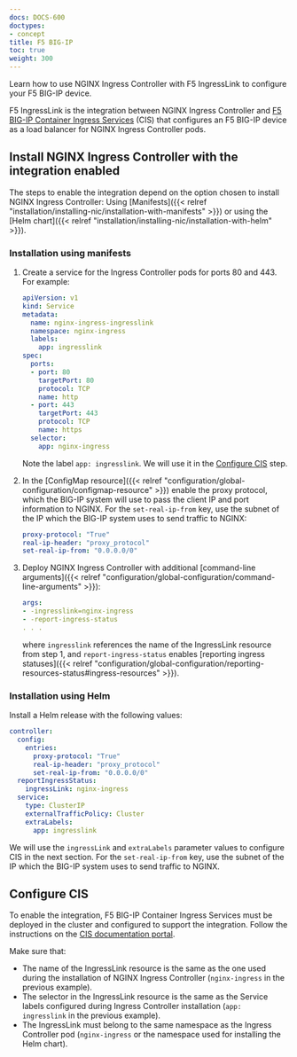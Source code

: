 ```yaml
---
docs: DOCS-600
doctypes:
- concept
title: F5 BIG-IP
toc: true
weight: 300
---
```


Learn how to use NGINX Ingress Controller with F5 IngressLink to configure your F5 BIG-IP device.

F5 IngressLink is the integration between NGINX Ingress Controller and [F5 BIG-IP Container Ingress Services](https://clouddocs.f5.com/containers/latest/) (CIS) that configures an F5 BIG-IP device as a load balancer for NGINX Ingress Controller pods.

## Install NGINX Ingress Controller with the integration enabled

The steps to enable the integration depend on the option chosen to install NGINX Ingress Controller: Using [Manifests]({{< relref "installation/installing-nic/installation-with-manifests" >}}) or using the [Helm chart]({{< relref "installation/installing-nic/installation-with-helm" >}}).

### Installation using manifests

1. Create a service for the Ingress Controller pods for ports 80 and 443. For example:

    ```yaml
    apiVersion: v1
    kind: Service
    metadata:
      name: nginx-ingress-ingresslink
      namespace: nginx-ingress
      labels:
        app: ingresslink
    spec:
      ports:
      - port: 80
        targetPort: 80
        protocol: TCP
        name: http
      - port: 443
        targetPort: 443
        protocol: TCP
        name: https
      selector:
        app: nginx-ingress
    ```

    Note the label `app: ingresslink`. We will use it in the [Configure CIS](#configure-cis) step.

1. In the [ConfigMap resource]({{< relref "configuration/global-configuration/configmap-resource" >}}) enable the proxy protocol, which the BIG-IP system will use to pass the client IP and port information to NGINX. For the  `set-real-ip-from` key, use the subnet of the IP which the BIG-IP system uses to send traffic to NGINX:

    ```yaml
    proxy-protocol: "True"
    real-ip-header: "proxy_protocol"
    set-real-ip-from: "0.0.0.0/0"
    ```

1. Deploy NGINX Ingress Controller with additional [command-line arguments]({{< relref "configuration/global-configuration/command-line-arguments" >}}):

    ```yaml
    args:
    - -ingresslink=nginx-ingress
    - -report-ingress-status
    . . .
    ```

    where `ingresslink` references the name of the IngressLink resource from step 1, and `report-ingress-status` enables [reporting ingress statuses]({{< relref "configuration/global-configuration/reporting-resources-status#ingress-resources" >}}).

### Installation using Helm

Install a Helm release with the following values:

```yaml
controller:
  config:
    entries:
      proxy-protocol: "True"
      real-ip-header: "proxy_protocol"
      set-real-ip-from: "0.0.0.0/0"
  reportIngressStatus:
    ingressLink: nginx-ingress
  service:
    type: ClusterIP
    externalTrafficPolicy: Cluster
    extraLabels:
      app: ingresslink
```

We will use the `ingressLink` and `extraLabels` parameter values to configure CIS in the next section. For the  `set-real-ip-from` key, use the subnet of the IP which the BIG-IP system uses to send traffic to NGINX.

## Configure CIS

To enable the integration, F5 BIG-IP Container Ingress Services must be deployed in the cluster and configured to support the integration. Follow the instructions on the [CIS documentation portal](https://clouddocs.f5.com/containers/latest/userguide/ingresslink/#configuring-ingresslink).

Make sure that:

- The name of the IngressLink resource is the same as the one used during the installation of NGINX Ingress Controller (`nginx-ingress` in the previous example).
- The selector in the IngressLink resource is the same as the Service labels configured during Ingress Controller installation (`app: ingresslink` in the previous example).
- The IngressLink must belong to the same namespace as the Ingress Controller pod (`nginx-ingress` or the namespace used for installing the Helm chart).
